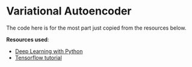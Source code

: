 # Variational Autoencoder

The code here is for the most part just copied from the resources below. 

**Resources used**:
- [Deep Learning with Python](https://www.amazon.com/Deep-Learning-Python-Francois-Chollet/dp/1617294438)
- [Tensorflow tutorial](https://www.tensorflow.org/tutorials/generative/cvae)

